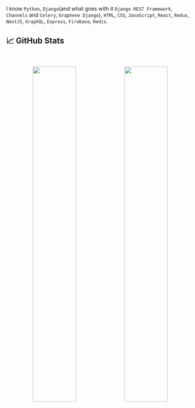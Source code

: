 I know `Python`, `Django`(and what goes with it `Django REST Framework`, `Channels` and `Celery`, `Graphene Django`), `HTML`, `CSS`, `JavaScript`, `React`, `Redux`, `NextJS`, `GraphQL`, `Express`, `Firebase`, `Redis`.

## 📈 GitHub Stats
<br>
<p align="center">
  <img width="48%" src="https://github-readme-stats.vercel.app/api?username=ayushgupta0010&show_icons=true&theme=radical" />
  <img width="48%" src="https://github-readme-streak-stats.herokuapp.com/?user=ayushgupta0010&theme=radical" />
</p>

<!---
ayushgupta0010/ayushgupta0010 is a ✨ special ✨ repository because its `README.md` (this file) appears on your GitHub profile.
You can click the Preview link to take a look at your changes.
--->
